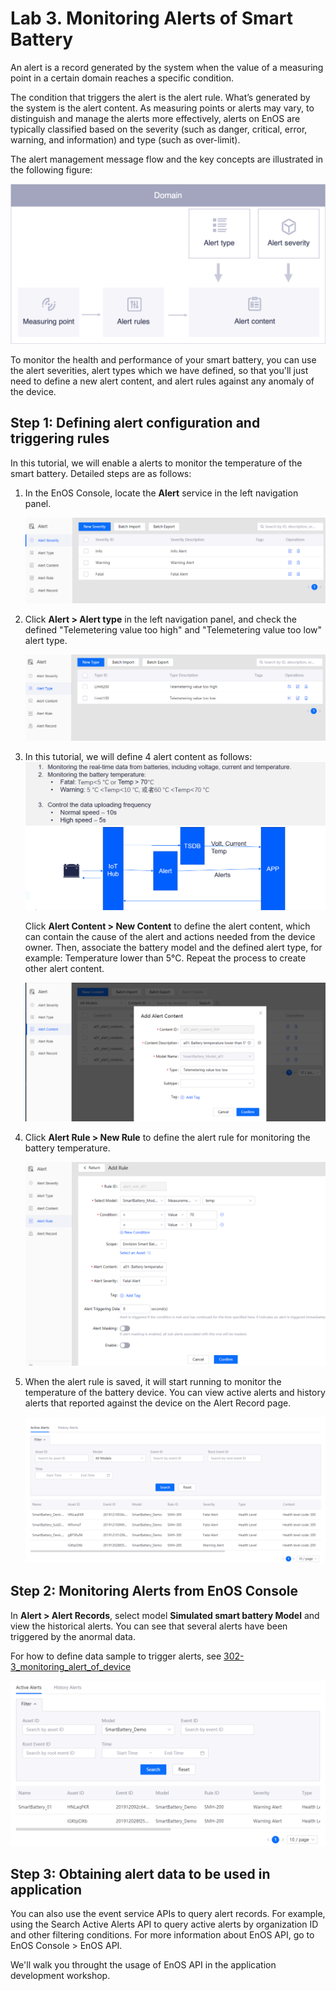 # Lab 3. Monitoring Alerts of Smart Battery
An alert is a record generated by the system when the value of a measuring point in a certain domain reaches a specific condition.

The condition that triggers the alert is the alert rule. What’s generated by the system is the alert content. As measuring points or alerts may vary, to distinguish and manage the alerts more effectively, alerts on EnOS are typically classified based on the severity (such as danger, critical, error, warning, and information) and type (such as over-limit).

The alert management message flow and the key concepts are illustrated in the following figure:

![](media/alert_message_flow.png)

To monitor the health and performance of your smart battery, you can use the alert severities, alert types which we have defined, so that you'll just need to define a new alert content, and alert rules against any anomaly of the device. 

## Step 1: Defining alert configuration and triggering rules
 
 In this tutorial, we will enable a alerts to monitor the temperature of the smart battery. Detailed steps are as follows:

1. In the EnOS Console, locate the **Alert** service in the left navigation panel.

    ![](media/alert_severity.png)

2.  Click **Alert > Alert type** in the left navigation panel, and check the defined "Telemetering value too high" and 
"Telemetering value too low" alert type.

    ![](media/alert_type.png)

3. In this tutorial, we will define 4 alert content as follows:
    ![](media/alert_define.png)
    
    Click **Alert Content > New Content** to define the alert content, which can contain the cause of the alert and actions 
    needed from the device owner. Then, associate the battery model and the defined alert type, for example: Temperature 
    lower than 5°C. Repeat the process to create other alert content.

    ![](media/alert_content_add.png)

4. Click **Alert Rule > New Rule** to define the alert rule for monitoring the battery temperature. 

    ![](media/alert_rule_add.png)
    
5. When the alert rule is saved, it will start running to monitor the temperature of the battery device. You can view 
active alerts and history alerts that reported against the device on the Alert Record page.

    ![](media/alert_record.png)
    

 ## Step 2: Monitoring Alerts from EnOS Console

In **Alert > Alert Records**, select model **Simulated smart battery Model** and view the historical alerts. You can see that several alerts have been triggered by the anormal data.

For how to define data sample to trigger alerts, see [302-3_monitoring_alert_of_device](302-3_monitoring_alerts_of_device.md)

![](media/alert_active.png)
   
## Step 3: Obtaining alert data to be used in application

You can also use the event service APIs to query alert records. For example, using the Search Active Alerts API to 
query active alerts by organization ID and other filtering conditions. For more information about EnOS API, go to EnOS Console > EnOS API.

We'll walk you throught the usage of EnOS API in the application development workshop.
